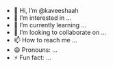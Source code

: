 - 👋 Hi, I’m @kaveeshaah
- 👀 I’m interested in ...
- 🌱 I’m currently learning ...
- 💞️ I’m looking to collaborate on ...
- 📫 How to reach me ...
- 😄 Pronouns: ...
- ⚡ Fun fact: ...

<!---
kaveeshaah/kaveeshaah is a ✨ special ✨ repository because its `README.md` (this file) appears on your GitHub profile.
You can click the Preview link to take a look at your changes.
--->

